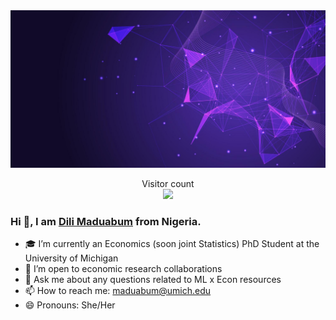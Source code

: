 <img src="https://raw.githubusercontent.com/Datadili/Datadili/master/banner-image.jpg" alt="Banner">

<p align="center"> 
  Visitor count<br>
  <img src="https://profile-counter.glitch.me/dmaduabum/count.svg" />
</p>

### Hi 👋, I am [Dili Maduabum](https://dmaduabum.github.io/) from Nigeria.

- 🎓 I’m currently an Economics (soon joint Statistics) PhD Student at the University of Michigan
- 👯 I’m open to economic research collaborations
- 💬 Ask me about any questions related to ML x Econ resources
- 📫 How to reach me: [maduabum@umich.edu](mailto:maduabum@umich.edu)
- 😄 Pronouns: She/Her

